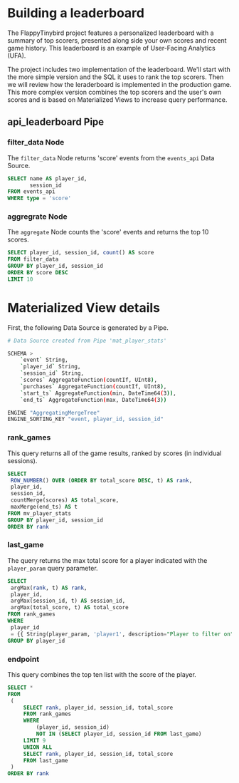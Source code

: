# Building a leaderboard 

The FlappyTinybird project features a personalized leaderboard with a summary of top scorers, presented along side your own scores and recent game history. This leaderboard is an example of User-Facing Analytics (UFA). 

The project includes two implementation of the leaderboard. We'll start with the more simple version and the SQL it uses to rank the top scorers. Then we will review how the leraderboard is implemented in the production game. This more complex version combines the top scorers and the user's own scores and is based on Materialized Views to increase query performance.

## **api_leaderboard** Pipe

### filter_data Node

The `filter_data` Node returns 'score' events from the `events_api` Data Source.

```sql
SELECT name AS player_id,
       session_id
FROM events_api
WHERE type = 'score'
```

### aggregrate Node

The `aggregate` Node counts the 'score' events and returns the top 10 scores. 

```sql
SELECT player_id, session_id, count() AS score
FROM filter_data
GROUP BY player_id, session_id
ORDER BY score DESC
LIMIT 10
```


# Materialized View details

First, the following Data Source is generated by a Pipe.

```bash
# Data Source created from Pipe 'mat_player_stats'

SCHEMA >
    `event` String,
    `player_id` String,
    `session_id` String,
    `scores` AggregateFunction(countIf, UInt8),
    `purchases` AggregateFunction(countIf, UInt8),
    `start_ts` AggregateFunction(min, DateTime64(3)),
    `end_ts` AggregateFunction(max, DateTime64(3))

ENGINE "AggregatingMergeTree"
ENGINE_SORTING_KEY "event, player_id, session_id"
```

### rank_games

This query returns all of the game results, ranked by scores (in individual sessions). 

```sql
SELECT
 ROW_NUMBER() OVER (ORDER BY total_score DESC, t) AS rank,
 player_id,
 session_id,
 countMerge(scores) AS total_score,
 maxMerge(end_ts) AS t
FROM mv_player_stats
GROUP BY player_id, session_id
ORDER BY rank
```

### last_game

The query returns the max total score for a player indicated with the `player_param` query parameter. 

```sql
SELECT
 argMax(rank, t) AS rank,
 player_id,
 argMax(session_id, t) AS session_id,
 argMax(total_score, t) AS total_score
FROM rank_games
WHERE
 player_id
 = {{ String(player_param, 'player1', description="Player to filter on", required=True) }}
GROUP BY player_id
```

### endpoint

This query combines the top ten list with the score of the player. 

```sql
SELECT *
FROM
 (
     SELECT rank, player_id, session_id, total_score
     FROM rank_games
     WHERE
         (player_id, session_id)
         NOT IN (SELECT player_id, session_id FROM last_game)
     LIMIT 9
     UNION ALL
     SELECT rank, player_id, session_id, total_score
     FROM last_game
 )
ORDER BY rank
```

